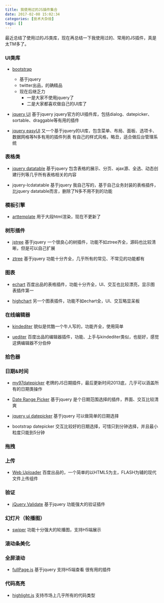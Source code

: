 ```yaml
---
title: 我使用过的JS插件集合
date: 2017-02-08 15:02:34
categories: [技术大杂烩]
tags: []
---
```


最近总结了使用过的JS类库，现在再总结一下我使用过的、常用的JS插件，真是太TM多了。

### UI类库
* [bootstrap](http://www.bootcss.com/)
	* 基于jquery
	* twitter出品，的确精品
	* 现在后继乏力
		* 一是大家不使用jquery了
		* 二是大家都喜欢做自己的UI库了

* [jquery UI](http://jqueryui.com/)
	基于jquery
	jquery官方的UI插件库，包括dialog、datepicker、sortable、draggable等有用的插件

* [jquery easyUI](http://www.jeasyui.net/)
	又一个基于jquery的UI库，包含菜单、布局、面板、选项卡、数据网格等N多有用的插件列表
	有自己的样式风格，略丑，适合做后台管理系统

### 表格类

<!-- more -->

* [jquery datatable](http://datatables.club/)
	基于jquery
	包含表格的展示、分页、ajax源、全选、动态创建行列等几乎所有表格相关的内容

* jquery-lcdatatable 
	基于jquery
	我自己写的，基于自己业务封装的表格插件，比jquery datatable而言，删除了N多不用不到的功能

### 模板引擎
* [arttemplate](https://github.com/aui/art-template)
	用于大段html渲染，现在不更新了

### 树形插件
* [jstree](https://www.jstree.com/)
	基于jquery
	一个很良心的树插件，功能不如ztree齐全，源码也比较清晰，但是可以自己扩展

* [ztree](http://www.treejs.cn/v3/main.php#_zTreeInfo)
	基于jquery
	功能十分齐全，几乎所有的常见、不常见的功能都有

### 图表
* [echart](http://echarts.baidu.com/)
	百度出品的表格插件，功能十分齐全，UI、交互也比较漂亮，显示图表插件第一

* [highchart](https://www.hcharts.cn/demo/highcharts)
	另一个图表插件，功能不如echart全，UI、交互略显呆板

### 在线编辑器
* [kindediter](http://kindeditor.net/demo.php)
	貌似是优酷一个牛人写的，功能齐全，使用简单

* [uediter](http://ueditor.baidu.com/website/)
	百度出品的编辑器插件，功能、上手与kindediter类似，也挺好，感觉这俩编辑器不分伯仲

### 拾色器

### 日期&时间
* [my97datepicker](http://www.my97.net/index.asp)
	老牌的JS日期插件，最后更新时间2013底，几乎可以涵盖所有的日期类操作

* [Date Range Picker](http://www.daterangepicker.com/)
	基于jquery
	是个日期范围选择的插件，界面、交互比较清爽

* [jquery ui datepicker](http://jqueryui.com/datepicker/)
	基于jquery
	可以做简单的日期选择

* bootstrap datepicker
	交互比较好的日期选择，可惜只到分钟选择，并且最小粒度只能到5分钟

### 拖拽

### 上传
* [Web Uploader](http://fex.baidu.com/webuploader/)
	百度出品的，一个简单的以HTML5为主，FLASH为辅的现代文件上传组件

### 验证
* [jQuery Validate](http://plugins.jquery.com/validate/)
	基于jquery
	功能强大的验证插件

### 幻灯片（轮播图）
* [swiper](http://www.swiper.com.cn/)
	功能十分强大的轮播图，支持H5端展示

### 滚动条美化

### 全屏滚动
* [fullPage.js](http://www.dowebok.com/77.html)
	基于jquery
	支持H5端查看
	很有用的插件

### 代码高亮
* [highlight.js](https://highlightjs.org/)
	支持市场上几乎所有的代码类型






